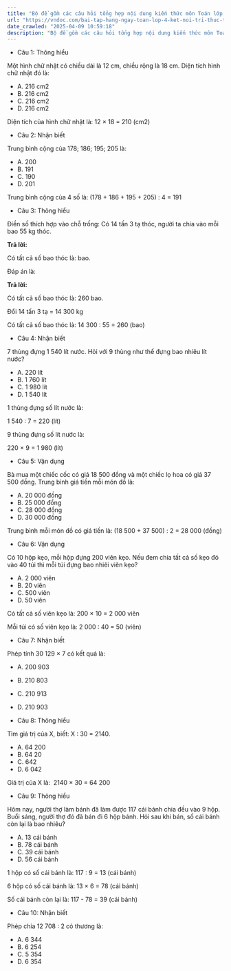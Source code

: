 ```yaml
---
title: "Bộ đề gồm các câu hỏi tổng hợp nội dung kiến thức môn Toán lớp 4 đã học ở Tuần 23 trong chương trình Toán lớp 4 Tập 2 Kết nối tri thức, giúp các em ôn tập và luyện giải các dạng bài tập Toán lớp 4. Mời các em cùng luyện tập."
url: "https://vndoc.com/bai-tap-hang-ngay-toan-lop-4-ket-noi-tri-thuc-tuan-23-thu-5-336710"
date_crawled: "2025-04-09 10:59:18"
description: "Bộ đề gồm các câu hỏi tổng hợp nội dung kiến thức môn Toán lớp 4 đã học ở Tuần 23 trong chương trình Toán lớp 4 Tập 2 Kết nối tri thức, giúp các em ôn tập và luyện giải các dạng bài tập Toán lớp 4. Mời các em cùng luyện tập."
---
```


* Câu 1:  Thông hiểu

Một hình chữ nhật có chiều dài là 12 cm, chiều rộng là 18 cm. Diện tích hình chữ nhật đó là:

  * A. 216 cm2
  * B. 216 cm2
  * C. 216 cm2
  * D. 216 cm2



Diện tích của hình chữ nhật là: 12 × 18 = 210 (cm2)

* Câu 2:  Nhận biết

Trung bình cộng của 178; 186; 195; 205 là:

  * A. 200 
  * B. 191 
  * C. 190 
  * D. 201 



Trung bình cộng của 4 số là: (178 + 186 + 195 + 205) : 4 = 191

* Câu 3:  Thông hiểu

Điền số thích hợp vào chỗ trống: Có 14 tấn 3 tạ thóc, người ta chia vào mỗi bao 55 kg thóc.

**Trả lời:**

Có tất cả số bao thóc là:  bao.

Đáp án là:

**Trả lời:**

Có tất cả số bao thóc là: 260 bao.

Đổi 14 tấn 3 tạ = 14 300 kg

Có tất cả số bao thóc là: 14 300 : 55 = 260 (bao)

* Câu 4:  Nhận biết

7 thùng đựng 1 540 lít nước. Hỏi với 9 thùng như thế đựng bao nhiêu lít nước?

  * A. 220 lít 
  * B. 1 760 lít 
  * C. 1 980 lít 
  * D. 1 540 lít 



1 thùng đựng số lít nước là:

1 540 : 7 = 220 (lít)

9 thùng đựng số lít nước là:

220 × 9 = 1 980 (lít)

* Câu 5:  Vận dụng

Bà mua một chiếc cốc có giá 18 500 đồng và một chiếc lọ hoa có giá 37 500 đồng. Trung bình giá tiền mỗi món đồ là:

  * A. 20 000 đồng 
  * B. 25 000 đồng 
  * C. 28 000 đồng 
  * D. 30 000 đồng 



Trung bình mỗi món đồ có giá tiền là: (18 500 + 37 500) : 2 = 28 000 (đồng)

* Câu 6:  Vận dụng

Có 10 hộp kẹo, mỗi hộp đựng 200 viên kẹo. Nếu đem chia tất cả số kẹo đó vào 40 túi thì mỗi túi đựng bao nhiêi viên kẹo? 

  * A. 2 000 viên 
  * B. 20 viên 
  * C. 500 viên 
  * D. 50 viên 



Có tất cả số viên kẹo là: 200 × 10 = 2 000 viên

Mỗi túi có số viên kẹo là: 2 000 : 40 = 50 (viên)

* Câu 7:  Nhận biết

Phép tính 30 129 × 7 có kết quả là:

  * A. 200 903 
  * B. 210 803 
  * C. 210 913 
  * D. 210 903 



* Câu 8:  Thông hiểu

Tìm giá trị của X, biết: X : 30 = 2140.

  * A. 64 200 
  * B. 64 20 
  * C. 642 
  * D. 6 042 



Giá trị của X là:  2140 × 30 = 64 200

* Câu 9:  Thông hiểu

Hôm nay, người thợ làm bánh đã làm được 117 cái bánh chia đều vào 9 hộp. Buổi sáng, người thợ đó đã bán đi 6 hộp bánh. Hỏi sau khi bán, số cái bánh còn lại là bao nhiêu?

  * A. 13 cái bánh 
  * B. 78 cái bánh 
  * C. 39 cái bánh 
  * D. 56 cái bánh 



1 hộp có số cái bánh là: 117 : 9 = 13 (cái bánh)

6 hộp có số cái bánh là: 13 × 6 = 78 (cái bánh)

Số cái bánh còn lại là: 117 - 78 = 39 (cái bánh)

* Câu 10:  Nhận biết

Phép chia 12 708 : 2 có thương là:

  * A. 6 344 
  * B. 6 254 
  * C. 5 354 
  * D. 6 354 


